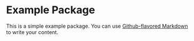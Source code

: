 # Example PackageThis is a simple example package. You can use[Github-flavored Markdown](https://guides.github.com/features/mastering-markdown/)to write your content.